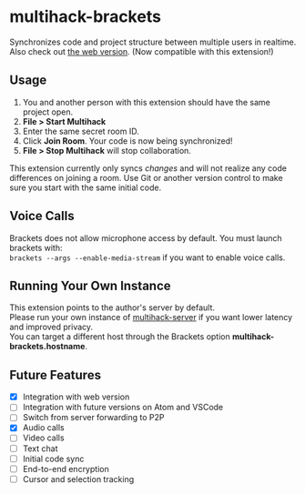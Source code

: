 # multihack-brackets
Synchronizes code and project structure between multiple users in realtime.  
Also check out [the web version](https://github.com/RationalCoding/multihack-web). (Now compatible with this extension!)

## Usage
1. You and another person with this extension should have the same project open.  
2. **File > Start Multihack**  
3. Enter the same secret room ID.    
4. Click **Join Room**. Your code is now being synchronized!  
5. **File > Stop Multihack** will stop collaboration.  

This extension currently only syncs *changes* and will not realize any code differences on joining a room. Use Git or another version control to make sure you start with the same initial code.

## Voice Calls
Brackets does not allow microphone access by default. You must launch brackets with:  
`brackets --args --enable-media-stream` if you want to enable voice calls.  

## Running Your Own Instance
This extension points to the author's server by default.  
Please run your own instance of [multihack-server](https://github.com/RationalCoding/multihack-server) if you want lower latency and improved privacy.  
You can target a different host through the Brackets option **multihack-brackets.hostname**.

## Future Features
- [x] Integration with web version
- [ ] Integration with future versions on Atom and VSCode
- [ ] Switch from server forwarding to P2P
- [x] Audio calls
- [ ] Video calls
- [ ] Text chat
- [ ] Initial code sync
- [ ] End-to-end encryption
- [ ] Cursor and selection tracking

